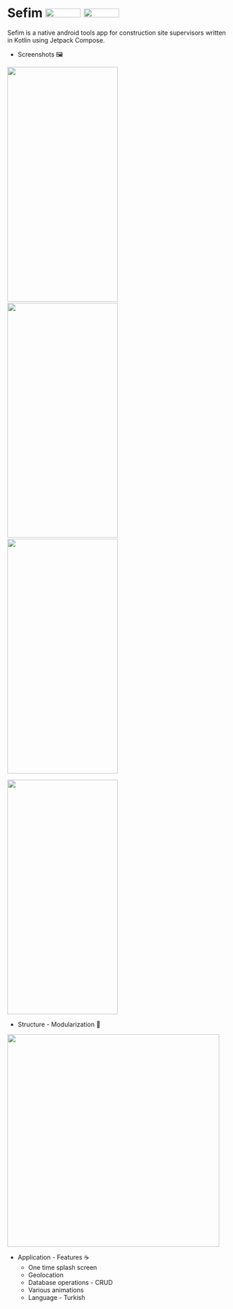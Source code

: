 # Sefim <img src="https://img.shields.io/badge/Android-3DDC84?style=for-the-badge&logo=android&logoColor=white" width="80" height="20"> <img src="https://img.shields.io/badge/Kotlin-0095D5?&style=for-the-badge&logo=kotlin&logoColor=white" width="80" height="20">

Sefim is a native android tools app for construction site supervisors written in Kotlin using Jetpack Compose.

* Screenshots 🖼️

<img src="https://user-images.githubusercontent.com/50905347/174627212-691237a2-88ea-4922-b1e7-95b943099ffe.png" width="250" height="530">&nbsp;&nbsp;<img src="https://user-images.githubusercontent.com/50905347/176216875-d5062c1a-475b-45a7-8ec9-2ed4b0373180.png" width="250" height="530">&nbsp;&nbsp;<img src="https://user-images.githubusercontent.com/50905347/176216881-d0c39657-739c-4eab-a8ba-ae98a9ae2177.png" width="250" height="530">

<img src="https://user-images.githubusercontent.com/50905347/176216882-15d5a552-6a48-4356-98a7-d1b74a316035.png" width="250" height="530">

* Structure - Modularization 🌲

<img src="https://user-images.githubusercontent.com/50905347/175181842-7ee63190-f8f9-423d-a953-41385f493c5b.png" width="480" height="480">

* Application - Features ☕
   * One time splash screen
   * Geolocation
   * Database operations - CRUD
   * Various animations
   * Language - Turkish
